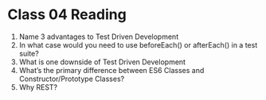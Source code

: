 # Class 04 Reading

1. Name 3 advantages to Test Driven Development
2. In what case would you need to use beforeEach() or afterEach() in a test suite?
3. What is one downside of Test Driven Development
4. What’s the primary difference between ES6 Classes and Constructor/Prototype Classes?
5. Why REST?